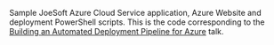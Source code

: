 Sample JoeSoft Azure Cloud Service application, Azure Website and deployment PowerShell scripts. This is the code corresponding to the [Building an Automated Deployment Pipeline for Azure](http://www.kuemerle.com/talks/azure-deployment/) talk.
